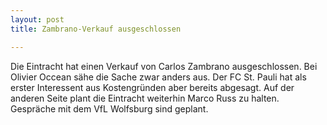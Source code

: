 ```yaml
---
layout: post
title: Zambrano-Verkauf ausgeschlossen

---
```


Die Eintracht hat einen Verkauf von Carlos Zambrano ausgeschlossen. Bei Olivier Occean sähe die Sache zwar anders aus. Der FC St. Pauli hat als erster Interessent aus Kostengründen aber bereits abgesagt. Auf der anderen Seite plant die Eintracht weiterhin Marco Russ zu halten. Gespräche mit dem VfL Wolfsburg sind geplant.



